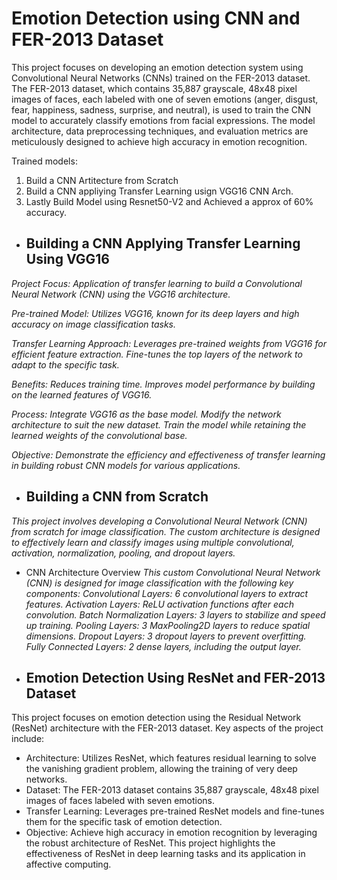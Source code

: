# Emotion Detection using CNN and FER-2013 Dataset

This project focuses on developing an emotion detection system using Convolutional Neural Networks (CNNs) trained on the FER-2013 dataset. The FER-2013 dataset, which contains 35,887 grayscale, 48x48 pixel images of faces, each labeled with one of seven emotions (anger, disgust, fear, happiness, sadness, surprise, and neutral), is used to train the CNN model to accurately classify emotions from facial expressions. The model architecture, data preprocessing techniques, and evaluation metrics are meticulously designed to achieve high accuracy in emotion recognition.

Trained models:

1. Build a CNN Artitecture from Scratch
2. Build a CNN appliying Transfer Learning usign VGG16 CNN Arch.
3. Lastly Build Model using Resnet50-V2 and Achieved a approx of 60% accuracy.





* ## Building a CNN Applying Transfer Learning Using VGG16

*Project Focus: Application of transfer learning to build a Convolutional Neural Network (CNN) using the VGG16 architecture.*

*Pre-trained Model: Utilizes VGG16, known for its deep layers and high accuracy on image classification tasks.*

*Transfer Learning Approach:*
*Leverages pre-trained weights from VGG16 for efficient feature extraction.*
*Fine-tunes the top layers of the network to adapt to the specific task.*

*Benefits:*
*Reduces training time.*
*Improves model performance by building on the learned features of VGG16.*

*Process:*
*Integrate VGG16 as the base model.*
*Modify the network architecture to suit the new dataset.*
*Train the model while retaining the learned weights of the convolutional base.*

*Objective: Demonstrate the efficiency and effectiveness of transfer learning in building robust CNN models for various applications.*

* ## Building a CNN from Scratch

*This project involves developing a Convolutional Neural Network (CNN) from scratch for image classification. The custom architecture is designed to effectively learn and*
*classify images using multiple convolutional, activation, normalization, pooling, and dropout layers.*

* CNN Architecture Overview
*This custom Convolutional Neural Network (CNN) is designed for image classification with the following key components:*
*Convolutional Layers: 6 convolutional layers to extract features.*
*Activation Layers: ReLU activation functions after each convolution.*
*Batch Normalization Layers: 3 layers to stabilize and speed up training.*
*Pooling Layers: 3 MaxPooling2D layers to reduce spatial dimensions.*
*Dropout Layers: 3 dropout layers to prevent overfitting.*
*Fully Connected Layers: 2 dense layers, including the output layer.*


* ## Emotion Detection Using ResNet and FER-2013 Dataset
This project focuses on emotion detection using the Residual Network (ResNet) architecture with the FER-2013 dataset. Key aspects of the project include:

* Architecture: Utilizes ResNet, which features residual learning to solve the vanishing gradient problem, allowing the training of very deep networks.
* Dataset: The FER-2013 dataset contains 35,887 grayscale, 48x48 pixel images of faces labeled with seven emotions.
* Transfer Learning: Leverages pre-trained ResNet models and fine-tunes them for the specific task of emotion detection.
* Objective: Achieve high accuracy in emotion recognition by leveraging the robust architecture of ResNet.
This project highlights the effectiveness of ResNet in deep learning tasks and its application in affective computing.

